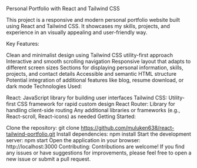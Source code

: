 Personal Portfolio with React and Tailwind CSS

This project is a responsive and modern personal portfolio website built using React and Tailwind CSS. It showcases my skills, projects, and experience in an visually appealing and user-friendly way.

Key Features:

Clean and minimalist design using Tailwind CSS utility-first approach
Interactive and smooth scrolling navigation
Responsive layout that adapts to different screen sizes
Sections for displaying personal information, skills, projects, and contact details
Accessible and semantic HTML structure
Potential integration of additional features like blog, resume download, or dark mode
Technologies Used:

React: JavaScript library for building user interfaces
Tailwind CSS: Utility-first CSS framework for rapid custom design
React Router: Library for handling client-side routing
Any additional libraries or frameworks (e.g., React-scroll, React-icons) as needed
Getting Started:

Clone the repository: git clone https://github.com/muluken638/react-tailwind-portfolio.git
Install dependencies: npm install
Start the development server: npm start
Open the application in your browser: http://localhost:3000
Contributing:
Contributions are welcome! If you find any issues or have suggestions for improvements, please feel free to open a new issue or submit a pull request.
